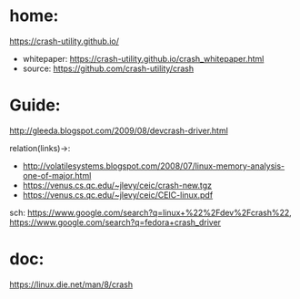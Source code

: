 # home:
https://crash-utility.github.io/

- whitepaper: https://crash-utility.github.io/crash_whitepaper.html
- source: https://github.com/crash-utility/crash

# Guide:
http://gleeda.blogspot.com/2009/08/devcrash-driver.html

relation(links)->:
- http://volatilesystems.blogspot.com/2008/07/linux-memory-analysis-one-of-major.html
- https://venus.cs.qc.edu/~jlevy/ceic/crash-new.tgz
- https://venus.cs.qc.edu/~jlevy/ceic/CEIC-linux.pdf

sch: https://www.google.com/search?q=linux+%22%2Fdev%2Fcrash%22, https://www.google.com/search?q=fedora+crash_driver

# doc:
https://linux.die.net/man/8/crash
